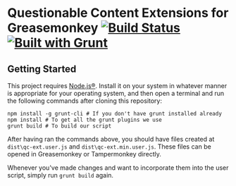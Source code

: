 # Questionable Content Extensions for Greasemonkey [![Build Status](https://travis-ci.org/Questionable-Content-Extensions/client.svg?branch=master)](https://travis-ci.org/Questionable-Content-Extensions/client) [![Built with Grunt](https://cdn.gruntjs.com/builtwith.svg)](http://gruntjs.com/)

## Getting Started

This project requires [Node.js®](https://nodejs.org/en/). Install it on your system in whatever manner is appropriate for your operating system, and then open a terminal and run the following commands after cloning this repository:

```shell
npm install -g grunt-cli # If you don't have grunt installed already
npm install # To get all the grunt plugins we use
grunt build # To build our script
```

After having ran the commands above, you should have files created at `dist\qc-ext.user.js` and `dist\qc-ext.min.user.js`. These files can be opened in Greasemonkey or Tampermonkey directly.

Whenever you've made changes and want to incorporate them into the user script, simply run `grunt build` again.
